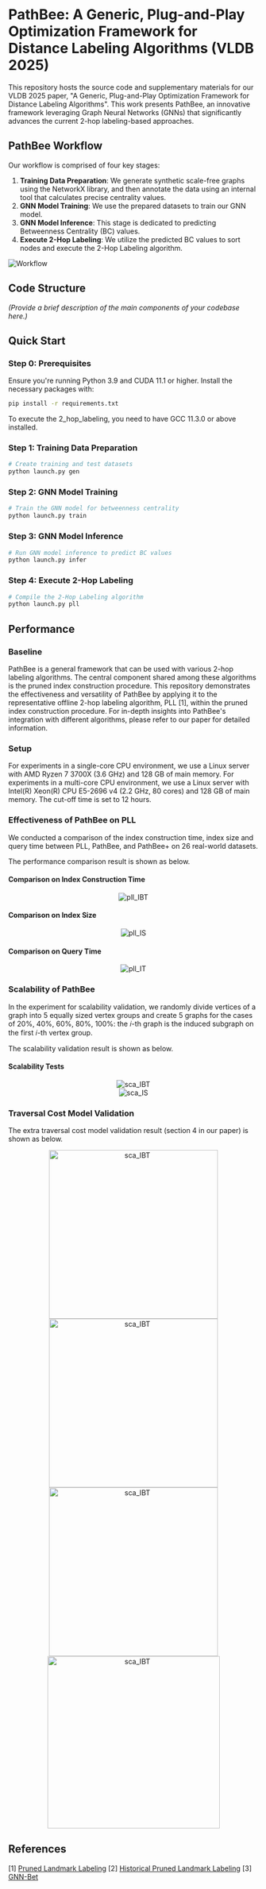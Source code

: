# PathBee: A Generic, Plug-and-Play Optimization Framework for Distance Labeling Algorithms (VLDB 2025)

This repository hosts the source code and supplementary materials for our VLDB 2025 paper, "A Generic, Plug-and-Play Optimization Framework for Distance Labeling Algorithms". This work presents PathBee, an innovative framework leveraging Graph Neural Networks (GNNs) that significantly advances the current 2-hop labeling-based approaches.

## PathBee Workflow

Our workflow is comprised of four key stages:

1. **Training Data Preparation**: We generate synthetic scale-free graphs using the NetworkX library, and then annotate the data using an internal tool that calculates precise centrality values.
2. **GNN Model Training**: We use the prepared datasets to train our GNN model.
3. **GNN Model Inference**: This stage is dedicated to predicting Betweenness Centrality (BC) values.
4. **Execute 2-Hop Labeling**: We utilize the predicted BC values to sort nodes and execute the 2-Hop Labeling algorithm.

![Workflow](assets/pipeline.png)

## Code Structure

_(Provide a brief description of the main components of your codebase here.)_

## Quick Start

### Step 0: Prerequisites

Ensure you're running Python 3.9 and CUDA 11.1 or higher. Install the necessary packages with:

```sh
pip install -r requirements.txt
```

To execute the 2_hop_labeling, you need to have GCC 11.3.0 or above installed.


### Step 1: Training Data Preparation

```sh
# Create training and test datasets
python launch.py gen 
```

### Step 2: GNN Model Training

```sh
# Train the GNN model for betweenness centrality
python launch.py train
```

### Step 3: GNN Model Inference

```sh
# Run GNN model inference to predict BC values
python launch.py infer
```

### Step 4: Execute 2-Hop Labeling

```sh
# Compile the 2-Hop Labeling algorithm
python launch.py pll
```

## Performance

### Baseline

PathBee is a general framework that can be used with various 2-hop labeling algorithms. The central component shared among these algorithms is the pruned index construction procedure. This repository demonstrates the effectiveness and versatility of PathBee by applying it to the representative offline 2-hop labeling algorithm, PLL [1], within the pruned index construction procedure. For in-depth insights into PathBee's integration with different algorithms, please refer to our paper for detailed information.

### Setup

For experiments in a single-core CPU environment, we use a Linux server with AMD Ryzen 7 3700X (3.6 GHz) and 128 GB of main memory. For experiments in a multi-core CPU environment, we use a Linux server with Intel(R) Xeon(R) CPU E5-2696 v4 (2.2 GHz, 80 cores) and 128 GB of main memory. The cut-off time is set to 12 hours.

### Effectiveness of PathBee on PLL

We conducted a comparison of the index construction time, index size and query time between PLL, PathBee, and PathBee+ on 26 real-world datasets.

The performance comparison result is shown as below.

#### Comparison on Index Construction Time

<div align=center><img alt="pll_IBT"src="assets\pll_IBT.png"/></div>

#### Comparison on Index Size

<div align=center><img alt="pll_IS"src="assets\pll_IS.png"/></div>

#### Comparison on Query Time

<div align=center><img alt="pll_IT"src="assets\pll_QT.png"/></div>

### Scalability of PathBee
In the experiment for scalability validation, we randomly divide vertices of a graph into 5 equally sized vertex groups and create 5 graphs for the cases of 20%, 40%, 60%, 80%, 100%: the 𝑖-th graph is the induced subgraph on the first 𝑖-th vertex group.

The scalability validation result is shown as below.

#### Scalability Tests

<div align=center><img alt="sca_IBT"src="assets\sca-PAT.png"/></div>

<div align=center><img alt="sca_IS"src="assets\sca-IMDB.png"/></div>

### Traversal Cost Model Validation

The extra traversal cost model validation result (section 4 in our paper) is shown as below.

<div align="center">
  <img alt="sca_IBT" src="assets\model-EPI.png" width="340"/>
  <img alt="sca_IBT" src="assets\model-MOC.png" width="340"/>
</div>

<div align="center">
  <img alt="sca_IBT" src="assets\model-GN.png" width="340"/>
  <img alt="sca_IBT" src="assets\model-SLA.png" width="347"/>
</div>

## References

[1] [Pruned Landmark Labeling](https://github.com/iwiwi/pruned-landmark-labeling)
[2] [Historical Pruned Landmark Labeling](https://github.com/iwiwi/historical-pruned-landmark-labeling)
[3] [GNN-Bet](https://github.com/sunilkmaurya/GNN-Bet)
